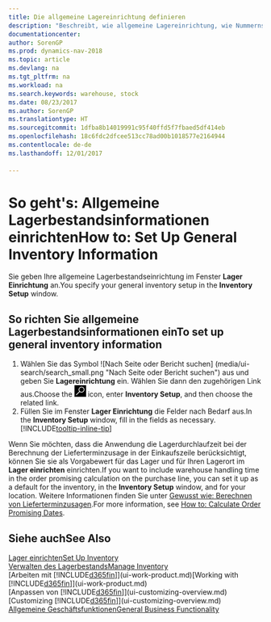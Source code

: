 ```yaml
---
title: Die allgemeine Lagereinrichtung definieren
description: "Beschreibt, wie allgemeine Lagereinrichtung, wie Nummernserien und Lagerorte definiert werden, sodass Sie Ihr Lager und Ihren Vorrat verwalten können."
documentationcenter: 
author: SorenGP
ms.prod: dynamics-nav-2018
ms.topic: article
ms.devlang: na
ms.tgt_pltfrm: na
ms.workload: na
ms.search.keywords: warehouse, stock
ms.date: 08/23/2017
ms.author: SorenGP
ms.translationtype: HT
ms.sourcegitcommit: 1dfba8b14019991c95f40ffd5f7fbaed5df414eb
ms.openlocfilehash: 18c6fdc2dfcee513cc78ad00b1018577e2164944
ms.contentlocale: de-de
ms.lasthandoff: 12/01/2017

---
```

# <a name="how-to-set-up-general-inventory-information"></a><span data-ttu-id="308d1-103">So geht's: Allgemeine Lagerbestandsinformationen einrichten</span><span class="sxs-lookup"><span data-stu-id="308d1-103">How to: Set Up General Inventory Information</span></span>
<span data-ttu-id="308d1-104">Sie geben Ihre allgemeine Lagerbestandseinrichtung im Fenster **Lager Einrichtung** an.</span><span class="sxs-lookup"><span data-stu-id="308d1-104">You specify your general inventory setup in the **Inventory Setup** window.</span></span>

## <a name="to-set-up-general-inventory-information"></a><span data-ttu-id="308d1-105">So richten Sie allgemeine Lagerbestandsinformationen ein</span><span class="sxs-lookup"><span data-stu-id="308d1-105">To set up general inventory information</span></span>
1. <span data-ttu-id="308d1-106">Wählen Sie das Symbol ![Nach Seite oder Bericht suchen] (media/ui-search/search_small.png "Nach Seite oder Bericht suchen") aus und geben Sie **Lagereinrichtung** ein. Wählen Sie dann den zugehörigen Link aus.</span><span class="sxs-lookup"><span data-stu-id="308d1-106">Choose the ![Search for Page or Report](media/ui-search/search_small.png "Search for Page or Report icon") icon, enter **Inventory Setup**, and then choose the related link.</span></span>
2. <span data-ttu-id="308d1-107">Füllen Sie im Fenster **Lager Einrichtung** die Felder nach Bedarf aus.</span><span class="sxs-lookup"><span data-stu-id="308d1-107">In the **Inventory Setup** window, fill in the fields as necessary.</span></span> [!INCLUDE[tooltip-inline-tip](includes/tooltip-inline-tip_md.md)]

<span data-ttu-id="308d1-108">Wenn Sie möchten, dass die Anwendung die Lagerdurchlaufzeit bei der Berechnung der Lieferterminzusage in der Einkaufszeile berücksichtigt, können Sie sie als Vorgabewert für das Lager und für Ihren Lagerort im **Lager einrichten** einrichten.</span><span class="sxs-lookup"><span data-stu-id="308d1-108">If you want to include warehouse handling time in the order promising calculation on the purchase line, you can set it up as a default for the inventory, in the **Inventory Setup** window, and for your location.</span></span> <span data-ttu-id="308d1-109">Weitere Informationen finden Sie unter [Gewusst wie: Berechnen von Lieferterminzusagen](sales-how-to-calculate-order-promising-dates.md).</span><span class="sxs-lookup"><span data-stu-id="308d1-109">For more information, see [How to: Calculate Order Promising Dates](sales-how-to-calculate-order-promising-dates.md).</span></span>  

## <a name="see-also"></a><span data-ttu-id="308d1-110">Siehe auch</span><span class="sxs-lookup"><span data-stu-id="308d1-110">See Also</span></span>
[<span data-ttu-id="308d1-111">Lager einrichten</span><span class="sxs-lookup"><span data-stu-id="308d1-111">Set Up Inventory</span></span>](inventory-setup-inventory.md)  
[<span data-ttu-id="308d1-112">Verwalten des Lagerbestands</span><span class="sxs-lookup"><span data-stu-id="308d1-112">Manage Inventory</span></span>](inventory-manage-inventory.md)  
<span data-ttu-id="308d1-113">[Arbeiten mit [!INCLUDE[d365fin](includes/d365fin_md.md)]](ui-work-product.md)</span><span class="sxs-lookup"><span data-stu-id="308d1-113">[Working with [!INCLUDE[d365fin](includes/d365fin_md.md)]](ui-work-product.md)</span></span>  
<span data-ttu-id="308d1-114">[Anpassen von [!INCLUDE[d365fin](includes/d365fin_md.md)]](ui-customizing-overview.md)</span><span class="sxs-lookup"><span data-stu-id="308d1-114">[Customizing [!INCLUDE[d365fin](includes/d365fin_md.md)]](ui-customizing-overview.md)</span></span>  
[<span data-ttu-id="308d1-115">Allgemeine Geschäftsfunktionen</span><span class="sxs-lookup"><span data-stu-id="308d1-115">General Business Functionality</span></span>](ui-across-business-areas.md)

